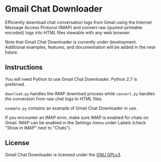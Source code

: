 Gmail Chat Downloader
=============

Efficiently download chat conversation logs from Gmail using the Internet Message Access Protocol (IMAP) and convert raw (quoted-printable encoded) logs into HTML files viewable with any web browser.

Note that Gmail Chat Downloader is currently under development. 
Additional examples, features, and documentation will be added in the near future.

Instructions
-------

You will need Python to use Gmail Chat Downloader. Python 2.7 is preferred.

`download.py` handles the IMAP download process while `convert.py` handles the conversion from raw chat logs to HTML files.

`example.py` contains an example of Gmail Chat Downloader in use. 

If you encounter an IMAP error, make sure IMAP is enabled for chats on Gmail. 
IMAP can be enabled in the Settings menu under Labels (check "Show in IMAP" next to "Chats").

License
-------

Gmail Chat Downloader is licensed under the [GNU GPLv3](http://www.gnu.org/licenses/gpl.html).
